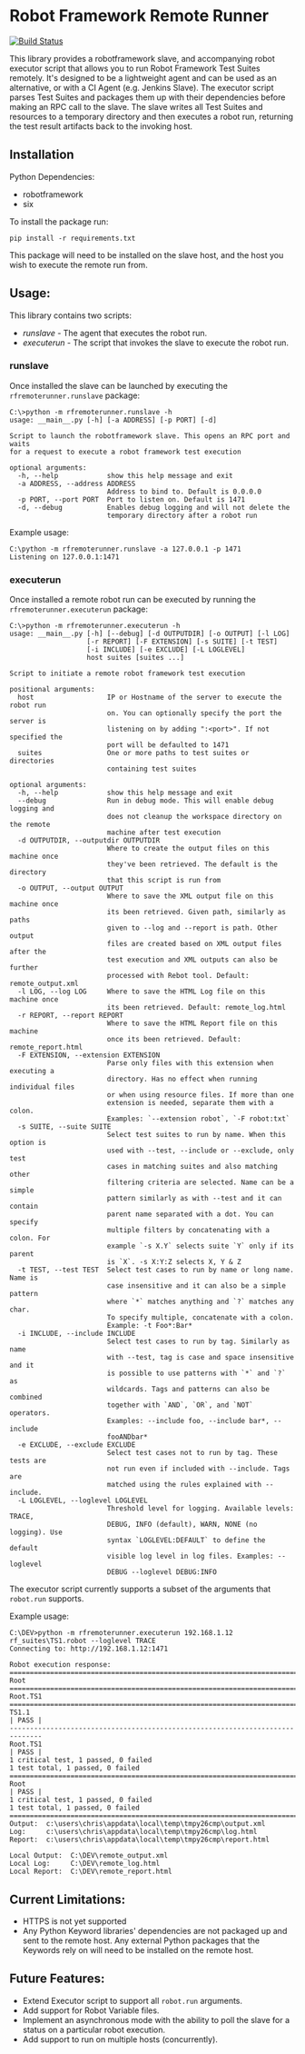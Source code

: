 # Robot Framework Remote Runner

[![Build Status](https://gitlab.com/chrisBrookes93/robotframework-remoterunner/badges/master/pipeline.svg)](https://gitlab.com/chrisBrookes93/robotframework-remoterunner)

This library provides a robotframework slave, and accompanying robot executor script that allows you to run 
Robot Framework Test Suites remotely. It's designed to be a lightweight agent and can be used as an alternative, 
or with a CI Agent (e.g. Jenkins Slave). The executor script parses Test Suites and packages them up with their 
dependencies before making an RPC call to the slave. The slave writes all Test Suites and resources to a temporary directory and then executes a 
robot run, returning the test result artifacts back to the invoking host.

## Installation

Python Dependencies:
* robotframework
* six

To install the package run:
```text
pip install -r requirements.txt
```
This package will need to be installed on the slave host, and the host you wish to execute the remote run from.

## Usage:
This library contains two scripts:
* *runslave* - The agent that executes the robot run.
* *executerun* - The script that invokes the slave to execute the robot run.

### runslave

Once installed the slave can be launched by executing the ```rfremoterunner.runslave``` package:
```text
C:\>python -m rfremoterunner.runslave -h
usage: __main__.py [-h] [-a ADDRESS] [-p PORT] [-d]

Script to launch the robotframework slave. This opens an RPC port and waits
for a request to execute a robot framework test execution

optional arguments:
  -h, --help            show this help message and exit
  -a ADDRESS, --address ADDRESS
                        Address to bind to. Default is 0.0.0.0
  -p PORT, --port PORT  Port to listen on. Default is 1471
  -d, --debug           Enables debug logging and will not delete the
                        temporary directory after a robot run
```
Example usage:
```text
C:\python -m rfremoterunner.runslave -a 127.0.0.1 -p 1471
Listening on 127.0.0.1:1471
```

### executerun
Once installed a remote robot run can be executed by running the ````rfremoterunner.executerun```` package:
```text
C:\>python -m rfremoterunner.executerun -h
usage: __main__.py [-h] [--debug] [-d OUTPUTDIR] [-o OUTPUT] [-l LOG]
                   [-r REPORT] [-F EXTENSION] [-s SUITE] [-t TEST]
                   [-i INCLUDE] [-e EXCLUDE] [-L LOGLEVEL]
                   host suites [suites ...]

Script to initiate a remote robot framework test execution

positional arguments:
  host                  IP or Hostname of the server to execute the robot run
                        on. You can optionally specify the port the server is
                        listening on by adding ":<port>". If not specified the
                        port will be defaulted to 1471
  suites                One or more paths to test suites or directories
                        containing test suites

optional arguments:
  -h, --help            show this help message and exit
  --debug               Run in debug mode. This will enable debug logging and
                        does not cleanup the workspace directory on the remote
                        machine after test execution
  -d OUTPUTDIR, --outputdir OUTPUTDIR
                        Where to create the output files on this machine once
                        they've been retrieved. The default is the directory
                        that this script is run from
  -o OUTPUT, --output OUTPUT
                        Where to save the XML output file on this machine once
                        its been retrieved. Given path, similarly as paths
                        given to --log and --report is path. Other output
                        files are created based on XML output files after the
                        test execution and XML outputs can also be further
                        processed with Rebot tool. Default: remote_output.xml
  -l LOG, --log LOG     Where to save the HTML Log file on this machine once
                        its been retrieved. Default: remote_log.html
  -r REPORT, --report REPORT
                        Where to save the HTML Report file on this machine
                        once its been retrieved. Default: remote_report.html
  -F EXTENSION, --extension EXTENSION
                        Parse only files with this extension when executing a
                        directory. Has no effect when running individual files
                        or when using resource files. If more than one
                        extension is needed, separate them with a colon.
                        Examples: `--extension robot`, `-F robot:txt`
  -s SUITE, --suite SUITE
                        Select test suites to run by name. When this option is
                        used with --test, --include or --exclude, only test
                        cases in matching suites and also matching other
                        filtering criteria are selected. Name can be a simple
                        pattern similarly as with --test and it can contain
                        parent name separated with a dot. You can specify
                        multiple filters by concatenating with a colon. For
                        example `-s X.Y` selects suite `Y` only if its parent
                        is `X`. -s X:Y:Z selects X, Y & Z
  -t TEST, --test TEST  Select test cases to run by name or long name. Name is
                        case insensitive and it can also be a simple pattern
                        where `*` matches anything and `?` matches any char.
                        To specify multiple, concatenate with a colon.
                        Example: -t Foo*:Bar*
  -i INCLUDE, --include INCLUDE
                        Select test cases to run by tag. Similarly as name
                        with --test, tag is case and space insensitive and it
                        is possible to use patterns with `*` and `?` as
                        wildcards. Tags and patterns can also be combined
                        together with `AND`, `OR`, and `NOT` operators.
                        Examples: --include foo, --include bar*, --include
                        fooANDbar*
  -e EXCLUDE, --exclude EXCLUDE
                        Select test cases not to run by tag. These tests are
                        not run even if included with --include. Tags are
                        matched using the rules explained with --include.
  -L LOGLEVEL, --loglevel LOGLEVEL
                        Threshold level for logging. Available levels: TRACE,
                        DEBUG, INFO (default), WARN, NONE (no logging). Use
                        syntax `LOGLEVEL:DEFAULT` to define the default
                        visible log level in log files. Examples: --loglevel
                        DEBUG --loglevel DEBUG:INFO

```
The executor script currently supports a subset of the arguments that ```robot.run``` supports.

Example usage:
```text
C:\DEV>python -m rfremoterunner.executerun 192.168.1.12 rf_suites\TS1.robot --loglevel TRACE
Connecting to: http://192.168.1.12:1471

Robot execution response:
==============================================================================
Root
==============================================================================
Root.TS1
==============================================================================
TS1.1                                                                 | PASS |
------------------------------------------------------------------------------
Root.TS1                                                              | PASS |
1 critical test, 1 passed, 0 failed
1 test total, 1 passed, 0 failed
==============================================================================
Root                                                                  | PASS |
1 critical test, 1 passed, 0 failed
1 test total, 1 passed, 0 failed
==============================================================================
Output:  c:\users\chris\appdata\local\temp\tmpy26cmp\output.xml
Log:     c:\users\chris\appdata\local\temp\tmpy26cmp\log.html
Report:  c:\users\chris\appdata\local\temp\tmpy26cmp\report.html

Local Output:  C:\DEV\remote_output.xml
Local Log:     C:\DEV\remote_log.html
Local Report:  C:\DEV\remote_report.html
```

## Current Limitations:
- HTTPS is not yet supported
- Any Python Keyword libraries' dependencies are not packaged up and sent to the remote host. Any external Python 
packages that the Keywords rely on will need to be installed on the remote host.

## Future Features:
- Extend Executor script to support all ```robot.run``` arguments.
- Add support for Robot Variable files.
- Implement an asynchronous mode with the ability to poll the slave for a status on a particular robot execution.
- Add support to run on multiple hosts (concurrently).
